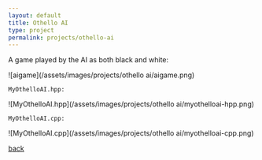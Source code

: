 ```yaml
---
layout: default
title: Othello AI
type: project
permalink: projects/othello-ai
---
```



A game played by the AI as both black and white:

![aigame](/assets/images/projects/othello ai/aigame.png)


`MyOthelloAI.hpp:`

![MyOthelloAI.hpp](/assets/images/projects/othello ai/myothelloai-hpp.png)


`MyOthelloAI.cpp:`

![MyOthelloAI.cpp](/assets/images/projects/othello ai/myothelloai-cpp.png)



[back](./)